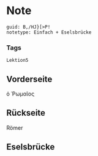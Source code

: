 # Note
```
guid: B,/HJ}[>P!
notetype: Einfach + Eselsbrücke
```

### Tags
```
Lektion5
```

## Vorderseite
ὁ Ῥωμαῖος

## Rückseite
Römer

## Eselsbrücke

